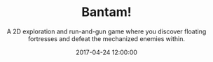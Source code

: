 ---
title: Bantam!
subtitle: A 2D exploration and run-and-gun game where you discover floating fortresses and defeat the mechanized enemies within.
date: 2017-04-24 12:00:00
tags: [project, dev, design, games]
thumbnail_image: bantam-screenshot-background.png
screenshot_1: bantam-screenshot-1.png
screenshot_2: bantam-screenshot-2.png
screenshot_3: bantam-screenshot-3.png
secondary_button_text: itch.io
secondary_button_link: https://dylanilvento.itch.io/bantam
background_rgb: rgb(187,210,255
made_using: [unity, aesprite]
---
